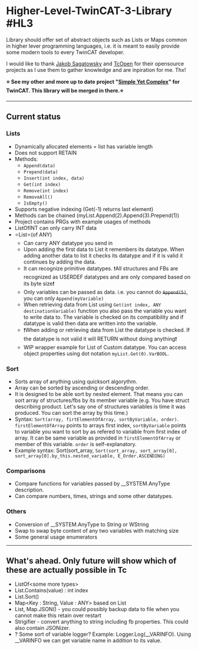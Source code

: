 # Higher-Level-TwinCAT-3-Library #HL3
Library should offer set of abstract objects such as Lists or Maps common in higher lever programming languages, i.e. it is meant to easily provide some modern tools to every TwinCAT developer.

I would like to thank [Jakob Sagatowsky](https://github.com/sagatowski) and [TcOpen](https://github.com/TcOpenGroup/TcOpen) for their opensource projects as I use them to gather knowledge and are inpiration for me. Thx!

**⭐ See my other and more up to date project "[Simple Yet Complex](https://github.com/theshamot/tc-syc)" for TwinCAT. This library will be merged in there.⭐**

---

## Current status
### Lists
- Dynamically allocated elements = list has variable length
- Does not support RETAIN
- Methods:
  - `Append(data)`
  - `Prepend(data)`
  - `Insert(int index, data)`
  - `Get(int index)`
  - `Remove(int index)`
  - `RemoveAll()`
  - `IsEmpty()`
- Supports negative indexing (Get(-1) returns last element)
- Methods can be chained (myList.Append(2).Append(3).Prepend(1))
- Project contains PRGs with example usages of methods
- ListOfINT can only carry INT data
- ⭐List⭐(of ANY)
  - Can carry ANY datatype you send in
  - Upon adding the first data to List it remembers its datatype. When adding another data to list it checks its datatype and if it is valid it continues by adding the data.
  - It can recognize primitive datatypes. ❗All structures and FBs are recognized as USERDEF datatypes and are only compared based on its byte size❗
  - Only variables can be passed as data. i.e. you cannot do ~~`Append(5)`~~, you can only `Append(myVariable)`
  - When retrieving data from List using `Get(int index, ANY destinationVariable)` function you also pass the variable you want to write data to. The variable is checked on its compatibility and if datatype is valid then data are written into the variable.
  - ❗When adding or retrieving data from List the datatype is checked. If the datatype is not valid it will RETURN without doing anything❗
  - WIP wrapper example for List of Custom datatype. You can access object properties using dot notation `myList.Get(0).VarBOOL`.
### Sort
- Sorts array of anything using quicksort algorythm.
- Array can be sorted by ascending or descending order.
- It is designed to be able sort by nested element. That means you can sort array of structures/fbs by its member variable (e.g. You have struct describing product. Let's say one of structures variables is time it was produced. You can sort the array by this time.)
- Syntax: `Sort(array, firtElementOfArray, sortByVariable, order)`. `firstElementOfArray` points to arrays first index, `sortByVariable` points to variable you want to sort by as refered to variable from first index of array. It can be same variable as provided in `firstElementOfArray` or member of this variable. `order` is self-explanatory.
- Example syntax: Sort(sort_array, `Sort(sort_array, sort_array[0], sort_array[0].by_this.nested_variable, E_Order.ASCENDING)`

### Comparisons
- Compare functions for variables passed by __SYSTEM.AnyType description.
- Can compare numbers, times, strings and some other datatypes.

### Others
- Conversion of __SYSTEM.AnyType to String or WString
- Swap to swap byte content of any two variables with matching size
- Some general usage enumerators

---

## What's ahead. Only future will show which of these are actually possible in Tc
- ListOf\<some more types>
- List.Contains(value) : int index
- List.Sort()
- Map<Key : String, Value : ANY> based on List
- List, Map.JSON() - you could possibly backup data to file when you cannot make this retain over restart
- Strigifier - convert anything to string including fb properties. This could also contain JSONizer.
- ? Some sort of variable logger? Example: Logger.Log(__VARINFO). Using __VARINFO we can get variable name in addition to its value.